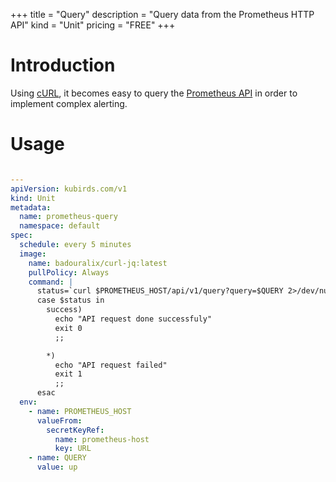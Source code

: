 +++
title = "Query"
description = "Query data from the Prometheus HTTP API"
kind = "Unit"
pricing = "FREE"
+++

# Introduction

Using [cURL](https://curl.se/), it becomes easy to query the
[Prometheus API](https://prometheus.io/docs/prometheus/latest/querying/api/) in
order to implement complex alerting.

# Usage

```yaml

---
apiVersion: kubirds.com/v1
kind: Unit
metadata:
  name: prometheus-query
  namespace: default
spec:
  schedule: every 5 minutes
  image:
    name: badouralix/curl-jq:latest
    pullPolicy: Always
    command: |
      status=`curl $PROMETHEUS_HOST/api/v1/query?query=$QUERY 2>/dev/null | jq -r .status`
      case $status in
        success)
          echo "API request done successfuly"
          exit 0
          ;;

        *)
          echo "API request failed"
          exit 1
          ;;
      esac
  env:
    - name: PROMETHEUS_HOST
      valueFrom:
        secretKeyRef:
          name: prometheus-host
          key: URL
    - name: QUERY
      value: up
```
